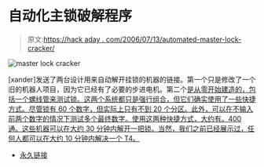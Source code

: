 # 自动化主锁破解程序

> 原文:[https://hack aday . com/2006/07/13/automated-master-lock-cracker/](https://hackaday.com/2006/07/13/automated-master-lock-crackers/)

![master lock cracker](../Images/d414e56887a1dc0303c5398f37f9399d.png)

[xander]发送了两台设计用来自动解开挂锁的机器的链接。第一个只是修改了一个旧的机器人项目，因为它已经有了必要的步进电机。第二个[是从零开始建造的，包括一个螺线管来测试锁。这两个系统都只是强行组合，但它们确实使用了一些快捷方式。尽管锁有 60 个数字，但实际上只有不到 20 个分区。此外，可以在不输入前两个数字的情况下测试多个最终数字。使用这两种快捷方式，大约有。400 通。这些机器可以在大约 30 分钟内解开一把锁。当然，我们之前已经展示过，任何人都可以在大约 10 分钟内解决一个 T4。](http://neil.fraser.name/hardware/locraker/)

*   [永久链接](http://neil.fraser.name/hardware/locraker/)